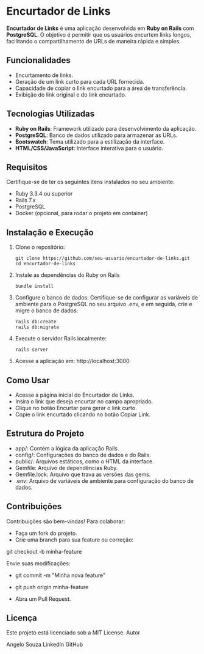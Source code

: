 # Encurtador de Links

**Encurtador de Links** é uma aplicação desenvolvida em **Ruby on Rails** com **PostgreSQL**. O objetivo é permitir que os usuários encurtem links longos, facilitando o compartilhamento de URLs de maneira rápida e simples.


## Funcionalidades
- Encurtamento de links.
- Geração de um link curto para cada URL fornecida.
- Capacidade de copiar o link encurtado para a área de transferência.
- Exibição do link original e do link encurtado.



## Tecnologias Utilizadas
- **Ruby on Rails**: Framework utilizado para desenvolvimento da aplicação.
- **PostgreSQL**: Banco de dados utilizado para armazenar as URLs.
- **Bootswatch**: Tema utilizado para a estilização da interface.
- **HTML/CSS/JavaScript**: Interface interativa para o usuário.



## Requisitos
Certifique-se de ter os seguintes itens instalados no seu ambiente:
- Ruby 3.3.4 ou superior
- Rails 7.x
- PostgreSQL
- Docker (opcional, para rodar o projeto em container)



## Instalação e Execução

1. Clone o repositório:
   ```
   git clone https://github.com/seu-usuario/encurtador-de-links.git
   cd encurtador-de-links
   ```

2. Instale as dependências do Ruby on Rails

   ```
   bundle install
   ```
3. Configure o banco de dados: Certifique-se de configurar as variáveis de ambiente para o PostgreSQL no seu arquivo .env, e em seguida, crie e migre o banco de dados:
   ```
   rails db:create
   rails db:migrate
   ```
4. Execute o servidor Rails localmente:
   ```
   rails server
   ```
5. Acesse a aplicação em: http://localhost:3000



## Como Usar

   - Acesse a página inicial do Encurtador de Links.
   - Insira o link que deseja encurtar no campo apropriado.
   - Clique no botão Encurtar para gerar o link curto.
   - Copie o link encurtado clicando no botão Copiar Link.
    


## Estrutura do Projeto

   - app/: Contém a lógica da aplicação Rails.
   - config/: Configurações do banco de dados e do Rails.
   - public/: Arquivos estáticos, como o HTML da interface.
   - Gemfile: Arquivo de dependências Ruby.
   - Gemfile.lock: Arquivo que trava as versões das gems.
   - .env: Arquivo de variáveis de ambiente para configuração do banco de dados.



## Contribuições

Contribuições são bem-vindas! Para colaborar:

  -  Faça um fork do projeto.
  -  Crie uma branch para sua feature ou correção:

git checkout -b minha-feature

Envie suas modificações:

  -  git commit -m "Minha nova feature"
  -  git push origin minha-feature

  -  Abra um Pull Request.



## Licença

Este projeto está licenciado sob a MIT License.
Autor

Angelo Souza
LinkedIn
GitHub


   

   


   

   
